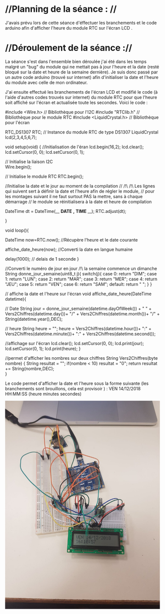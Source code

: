 # //Planning de la séance : //

J'avais prévu lors de cette séance d'éffectuer les branchements et le code arduino afin d'afficher l'heure du module RTC 
sur l'écran LCD .

# //Déroulement de la séance ://

La séance s'est dans l'ensemble bien déroulée j'ai été dans les temps malgré un "bug" du module qui ne mettait pas à jour
l'heure et la date (resté bloqué sur la date et heure de la semaine dernière).
Je suis donc passé par un autre code arduino (trouvé sur internet) afin d'initialiser la date et l'heure du module avec 
celle de mon ordinateur.

J'ai ensuite effectué les branchements de l'écran LCD et modifié le code (à l'aide d'autres codes trouvés sur internet) 
du module RTC pour que l'heure soit affiché sur l'écran et actualisée toute les secondes.
Voici le code :

#include <Wire.h>    // Bibliothèque pour l'I2C
#include "RTClib.h"  // Bibliothèque pour le module RTC
#include <LiquidCrystal.h> // Bibliothèque pour l'écran

RTC_DS1307 RTC;      // Instance du module RTC de type DS1307
LiquidCrystal lcd(2,3,4,5,6,7);

void setup(void) {
  //Initialisation de l'éran
  lcd.begin(16,2);
  lcd.clear();
  lcd.setCursor(0, 0);
  lcd.setCursor(0, 1);
  
  // Initialise la liaison I2C  
  Wire.begin();
  
  // Initialise le module RTC
  RTC.begin();
 
  //Initialise la date et le jour au moment de la compilation 
  // /!\ /!\ Les lignes qui suivent sert à définir la date et l'heure afin de régler le module, 
  // pour les montages suivant il ne faut surtout PAS la mettre, sans à chaque démarrage 
  // le module se réinitialisera à la date et heure de compilation
  
  DateTime dt = DateTime(__ __DATE__ __,__ __TIME__ __);
  RTC.adjust(dt);
  
}

void loop(){
  
  DateTime now=RTC.now(); //Récupère l'heure et le date courante
  
  affiche_date_heure(now);  //Converti la date en langue humaine
  
  delay(1000); // delais de 1 seconde
}

//Converti le numéro de jour en jour /!\ la semaine commence un dimanche
String donne_jour_semaine(uint8_t j){ 
  switch(j){
   case 0: return "DIM";
   case 1: return "LUN";
   case 2: return "MAR";
   case 3: return "MER";
   case 4: return "JEU";
   case 5: return "VEN";
   case 6: return "SAM";
   default: return "   ";
  }
}

// affiche la date et l'heure sur l'écran
void affiche_date_heure(DateTime datetime){
  
  // Date 
  String jour = donne_jour_semaine(datetime.dayOfWeek()) + " " + 
                Vers2Chiffres(datetime.day())+ "/" + 
                Vers2Chiffres(datetime.month())+ "/" + 
                String(datetime.year(),DEC);
  
  // heure
  String heure = "";
  heure  = Vers2Chiffres(datetime.hour())+ ":" + 
           Vers2Chiffres(datetime.minute())+ ":" + 
           Vers2Chiffres(datetime.second());

  //affichage sur l'écran
  lcd.clear();
  lcd.setCursor(0, 0);
  lcd.print(jour);
  lcd.setCursor(0, 1);
  lcd.print(heure);
}

//permet d'afficher les nombres sur deux chiffres
String Vers2Chiffres(byte nombre) {
  String resultat = "";
  if(nombre < 10)
    resultat = "0";
  return resultat += String(nombre,DEC);  
}

Le code permet d'afficher la date et l'heure sous la forme suivante (les branchements sont brouillons, cela est provisoir ) : VEN 14/12/2018
              HH:MM:SS (heure minutes secondes)

![alt tag](https://raw.githubusercontent.com/ProjetOttoBox/Projet-Arduino/master/Rapports%20seances/AXEL/48387283_222946825298555_892021517188071424_n.jpg)
